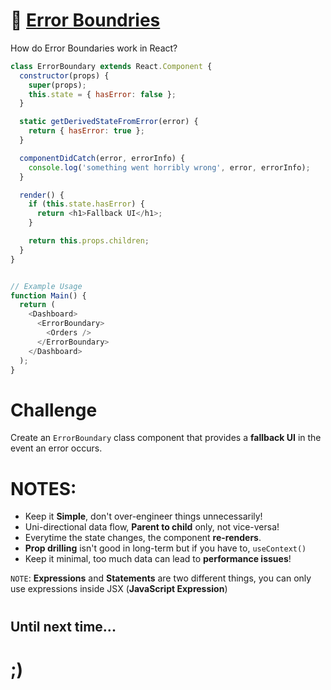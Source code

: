 
# 🚨 [Error Boundries](https://fireship.io/courses/react/basics-error-boundry/)
How do Error Boundaries work in React?

```javascript
class ErrorBoundary extends React.Component {
  constructor(props) {
    super(props);
    this.state = { hasError: false };
  }

  static getDerivedStateFromError(error) {
    return { hasError: true };
  }

  componentDidCatch(error, errorInfo) {
    console.log('something went horribly wrong', error, errorInfo);
  }

  render() {
    if (this.state.hasError) {
      return <h1>Fallback UI</h1>;
    }

    return this.props.children;
  }
}


// Example Usage
function Main() {
  return (
    <Dashboard>
      <ErrorBoundary>
        <Orders />
      </ErrorBoundary>
    </Dashboard>
  );
}

```


# Challenge
Create an `ErrorBoundary` class component that provides a **fallback UI** in the event an error occurs.



# NOTES:
- Keep it **Simple**, don't over-engineer things unnecessarily!
- Uni-directional data flow, **Parent to child** only, not vice-versa!
- Everytime the state changes, the component **re-renders**.
- **Prop drilling** isn't good in long-term but if you have to, `useContext()`
- Keep it minimal, too much data can lead to **performance issues**!
  

`NOTE`: **Expressions** and **Statements** are two different things, you can only use expressions inside JSX (**JavaScript Expression**)




#

## Until next time...

# ;)
